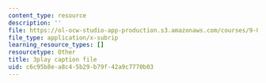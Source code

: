 ```yaml
---
content_type: resource
description: ''
file: https://ol-ocw-studio-app-production.s3.amazonaws.com/courses/9-00-introduction-to-psychology-fall-2004/c6c95b8ea8c45b29b79f42a9c7770b03_10495.vtt
file_type: application/x-subrip
learning_resource_types: []
resourcetype: Other
title: 3play caption file
uid: c6c95b8e-a8c4-5b29-b79f-42a9c7770b03
---
```

